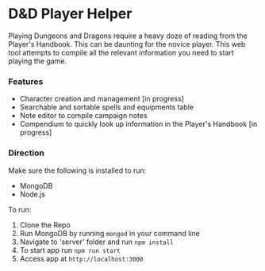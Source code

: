 # D&D Player Helper

Playing Dungeons and Dragons require a heavy doze of reading from the Player's Handbook. This can be daunting for the novice player. This web tool attempts to compile all the relevant information you need to start playing the game.

### Features

  * Character creation and management [in progress]
  * Searchable and sortable spells and equipments table
  * Note editor to compile campaign notes
  * Compendium to quickly look up information in the Player's Handbook [in progress]
  
### Direction

Make sure the following is installed to run:

  * MongoDB
  * Node.js

To run:

   1. Clone the Repo
   2. Run MongoDB by running `mongod` in your command line
   3. Navigate to 'server' folder and run `npm install`
   4. To start app run `npm run start`
   5. Access app at `http://localhost:3000`